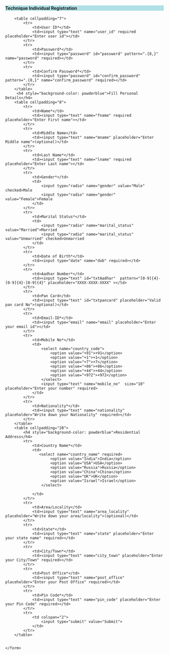 <!DOCTYPE html>
<html lang="en">
<head>
    <meta charset="UTF-8">
    <meta name="viewport" content="width=device-width, initial-scale=1.0">
    <title>Form</title>
</head>
<body>
    <h4 style="background-color: powderblue">Technique Individual Registration</h4>
    <form name="frm">
    
        <table cellpadding="7">
            <tr>
                <td>User ID*</td>
                <td><input type="text" name="user_id" required placeholder="Enter user id"></td>
            </tr>
            <tr>
                <td>Password*</td>
                <td><input type="password" id="password" pattern=".{8,}" name="password" required></td>
            </tr>
            <tr>
                <td>Confirm Password*</td>
                <td><input type="password" id="confirm_password" pattern=".{8,}" name="confirm_password" required></td>
            </tr>
        </table>
         <h4 style="background-color: powderblue">Fill Personal Details</h4>
        <table cellpadding="8">
            <tr>
                <td>Name*</td>
                <td><input type="text" name="fname" required placeholder="Enter First name"></td>
            </tr>
            <tr>
                <td>Middle Name</td>
                <td><input type="text" name="mname" placeholder="Enter Middle name">(optional)</td>
            </tr>
            <tr>
                <td>Last Name*</td>
                <td><input type="text" name="lname" required placeholder="Enter Last name"></td>
            </tr>
            <tr>
                <td>Gender*</td>
                <td>
                    <input type="radio" name="gender" value="Male" checked>Male
                    <input type="radio" name="gender" value="Female">Female
                </td>
            </tr>
            <tr>
                <td>Marital Status*</td>
                <td>
                    <input type="radio" name="marital_status" value="Married">Married
                    <input type="radio" name="marital_status" value="Unmarried" checked>Unmarried
                </td>
            </tr>
            <tr>
                <td>Date of Birth*</td>
                <td><input type="date" name="dob" required></td>
            </tr>
            <tr>
                <td>Aadhar Number*</td>
                <td><input type="text" id="txtAadhar"  pattern="[0-9]{4}-[0-9]{4}-[0-9]{4}" placeholder="XXXX-XXXX-XXXX" ></td>
            </tr>
            <tr>
                <td>Pan Card</td>
                <td><input type="text" id="txtpancard" placeholder="Valid pan card No">(optional)</td>
            </tr>
            <tr>
                <td>Email-ID*</td>
                <td><input type="email" name="email" placeholder="Enter your email id"></td>
            </tr>
            <tr>
                <td>Mobile No*</td>
                <td> 
                    <select name="country_code">
                        <option value="+91">+91</option>
                        <option value="+1">+1</option>
                        <option value="+7">+7</option>
                        <option value="+86">+86</option>
                        <option value="+44">+44</option>
                        <option value="+972">+972</option>
                    </select> 
                    <input type="text" name="mobile_no"  size="10" placeholder="Enter your number" required> 
                </td>
            </tr>
            <tr>
                <td>Nationality*</td>
                <td><input type="text" name="nationality" placeholder="Write down your Nationality" required></td>
            </tr>
        </table>
        <table cellpadding="20">
            <h4 style="background-color: powderblue">Residential Address</h4>
            <tr>
                <td>Country Name*</td>
                <td>
                   <select name="country_name" required> 
                        <option value="India">India</option>
                        <option value="USA">USA</option>
                        <option value="Russia">Russia</option>
                        <option value="China">China</option>
                        <option value="UK">UK</option>
                        <option value="Israel">Israel</option>
                    </select> 

                </td>
            </tr>
            <tr>
                <td>Area/Locality</td>
                <td><input type="text" name="area_locality" placeholder="Write down your area/locality">(optional)</td>
            </tr>
            <tr> 
                <td>State*</td>
                <td><input type="text" name="state" placeholder="Enter your state name" required></td>
            </tr>
            <tr> 
                <td>City/Town*</td>
                <td><input type="text" name="city_town" placeholder="Enter your City/Town" required></td>
            </tr>
            <tr> 
                <td>Post Office*</td>
                <td><input type="text" name="post_office" placeholder="Enter your Post Office" required></td>
            </tr>
            <tr> 
                <td>Pin Code*</td>
                <td><input type="text" name="pin_code" placeholder="Enter your Pin Code" required></td>
            </tr>
            <tr>
                <td colspan="2">
                    <input type="submit" value="Submit">
                </td>
            </tr>
        </table>
        
            
    </form>
</body>
</html>
